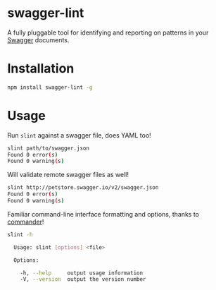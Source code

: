 # swagger-lint
A fully pluggable tool for identifying and reporting on patterns in your
[Swagger][swagger] documents.

# Installation
``` sh
npm install swagger-lint -g
```

# Usage
Run `slint` against a swagger file, does YAML too!
``` sh
slint path/to/swagger.json
Found 0 error(s)
Found 0 warning(s)
```

Will validate remote swagger files as well!
``` sh
slint http://petstore.swagger.io/v2/swagger.json
Found 0 error(s)
Found 0 warning(s)
```

Familiar command-line interface formatting and options, thanks to
[commander][commander]!
``` sh
slint -h

  Usage: slint [options] <file>

  Options:

    -h, --help     output usage information
    -V, --version  output the version number


```

[swagger]: http://swagger.io/
[commander]: https://github.com/tj/commander.js
